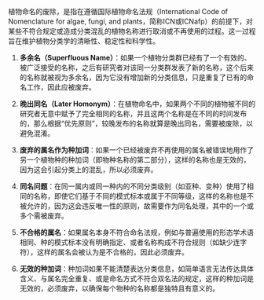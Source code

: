 植物命名的废除，是指在遵循国际植物命名法规（International Code of Nomenclature for algae, fungi, and plants，简称ICN或ICNafp）的前提下，对某些不符合规定或造成分类混乱的植物名称进行取消或不再使用的过程。这一过程旨在维护植物分类学的清晰性、稳定性和科学性。

1. **多余名（Superfluous Name）**：如果一个植物分类群已经有了一个有效的、被广泛接受的名称，之后有研究者对该同一分类群发表了新的名称，这个后来的名称就被视为多余名，因为它没有增加新的分类信息，只是重复了已有的命名工作，因此应被废弃。

2. **晚出同名（Later Homonym）**：在植物命名中，如果两个不同的植物被不同的研究者无意中赋予了完全相同的名称，并且这两个名称是在不同的时间发布的，那么根据“优先原则”，较晚发布的名称就算是晚出同名，需要被废除，以避免混淆。

3. **废弃的属名作为种加词**：如果一个已经被废弃不再使用的属名被错误地用作了另一个植物种的种加词（即物种名称的第二部分），这样的名称也是无效的，因为这会引起分类上的混乱，所以必须废弃。

4. **同名问题**：在同一属内或同一种内的不同分类级别（如亚种、变种）使用了相同的名称，即使它们基于不同的模式标本或属于不同等级，这样的名称也是不被允许的，因为这会违反唯一性的原则，故需要作为同名处理，其中的一个或多个需被废弃。

5. **不合格的属名**：如果属名本身不符合命名法规，例如与普遍使用的形态学术语相同、种的模式标本没有明确指定、或者名称构成不符合规则（如缺少连字符），这样的属名会被认为是不合格的，因此必须废弃。

6. **无效的种加词**：种加词如果不能清楚表达分类信息，如简单语言无法传达具体含义、与属名完全重复、或是命名方式不符合双名法的规定，这样的种加词是无效的，必须废弃，以确保每个物种的名称都是独特且有意义的。
